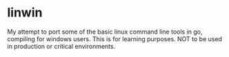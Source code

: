 # linwin
My attempt to port some of the basic linux command line tools in go, compiling for windows users. This is for learning purposes. NOT to be used in production or critical environments.

